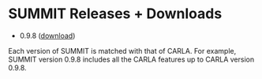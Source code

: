 <h1> SUMMIT Releases + Downloads</h1>

- 0.9.8 ([download](https://www.dropbox.com/s/diopfv2tk85571c/SUMMIT_0.9.8.tar.gz?dl=0))

Each version of SUMMIT is matched with that of CARLA. For example, SUMMIT version 0.9.8 includes all the CARLA features up to CARLA version 0.9.8.
